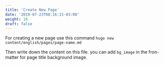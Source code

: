 ```yaml
---
title: 'Create New Page'
date: '2019-07-23T08:16:15-03:00'
weight: 10
draft: false
---
```

For creating a new page use this command `hugo new content/english/pages/page-name.md`

Then write down the content on this file. you can add `bg_image` in the fron-matter for page title background image.